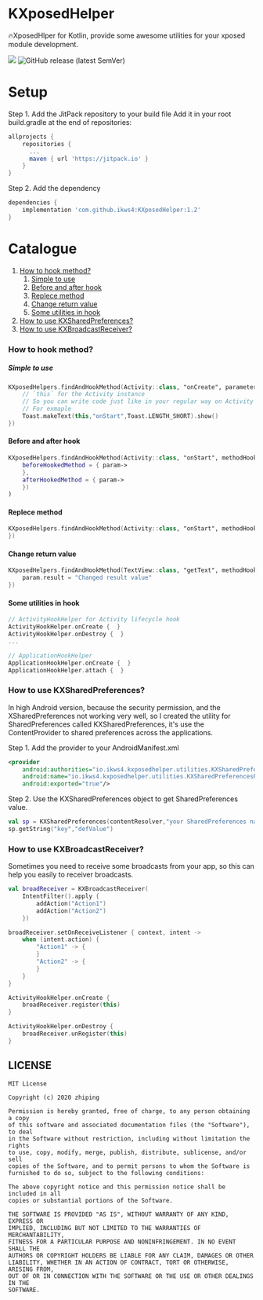 # KXposedHelper
🔥XposedHlper for Kotlin, provide some awesome utilities for your xposed module development.

[![](https://jitpack.io/v/ikws4/KXposedHelper.svg)](https://jitpack.io/#ikws4/KXposedHelper)
![GitHub release (latest SemVer)](https://img.shields.io/github/v/release/ikws4/KXposedHelper)

# Setup
Step 1. Add the JitPack repository to your build file
Add it in your root build.gradle at the end of repositories:
```gradle
allprojects {
    repositories {
      ...
      maven { url 'https://jitpack.io' }
    }
}
```
Step 2. Add the dependency
```gradle
dependencies {
    implementation 'com.github.ikws4:KXposedHelper:1.2'
}
```

# Catalogue
1. [How to hook method?](#How-to-hook-method?)
    1. [Simple to use](#Simple-to-use)
    2. [Before and after hook](#Before-and-after-hook)
    3. [Replece method](#Replece-method)
    4. [Change return value](#Change-return-value)
    5. [Some utilities in hook](#Some-utilities-in-hook)
2. [How to use KXSharedPreferences?](#How-to-use-KXSharedPreferences?)
3. [How to use KXBroadcastReceiver?](#How-to-use-KXBroadcastReceiver?)

### How to hook method?

##### Simple to use
```kotlin
KXposedHelpers.findAndHookMethod(Activity::class, "onCreate", parameterTypes = arrayOf(Bundle::class), methodHook = MethodHook{param->
    // `this` for the Activity instance
    // So you can write code just like in your regular way on Activity
    // For exmaple
    Toast.makeText(this,"onStart",Toast.LENGTH_SHORT).show()
})
```

#### Before and after hook
```kotlin
KXposedHelpers.findAndHookMethod(Activity::class, "onStart", methodHook = MethodHook(
    beforeHookedMethod = { param->
    },
    afterHookedMethod = { param->
    })
)
```

#### Replece method
```kotlin
KXposedHelpers.findAndHookMethod(Activity::class, "onStart", methodHook = MethodReplecement{param->
})
```

#### Change return value
```kotlin
KXposedHelpers.findAndHookMethod(TextView::class, "getText", methodHook = MethodHook{param->
    param.result = "Changed result value"
})
```

#### Some utilities in hook
```kotlin
// ActivityHookHelper for Activity lifecycle hook
ActivityHookHelper.onCreate {  }
ActivityHookHelper.onDestroy {  }
...

// ApplicationHookHelper
ApplicationHookHelper.onCreate {  }
ApplicationHookHelper.attach {  }
```

### How to use KXSharedPreferences?
In high Android version, because the security permission, and the  XSharedPreferences not working very well, so I created the utility for SharedPreferences called KXSharedPreferences, it's use the ContentProvider to shared preferences across the applications.

Step 1. Add the provider to your AndroidManifest.xml
```xml
<provider
    android:authorities="io.ikws4.kxposedhelper.utilities.KXSharedPreferencesProvider"
    android:name="io.ikws4.kxposedhelper.utilities.KXSharedPreferencesProvider"
    android:exported="true"/>
```

Step 2. Use the KXSharedPreferences object to get SharedPreferences value.
```kotlin
val sp = KXSharedPreferences(contentResolver,"your SharedPreferences name")
sp.getString("key","defValue")
```

### How to use KXBroadcastReceiver?
Sometimes you need to receive some broadcasts from your app, so this can help you easily to receiver broadcasts.

```kotlin
val broadReceiver = KXBroadcastReceiver(
    IntentFilter().apply {
        addAction("Action1")
        addAction("Action2")
    })

broadReceiver.setOnReceiveListener { context, intent ->
    when (intent.action) {
        "Action1" -> {
        }
        "Action2" -> {
        }
    }
}

ActivityHookHelper.onCreate {
    broadReceiver.register(this)
}

ActivityHookHelper.onDestroy {
    broadReceiver.unRegister(this)
}
```

## LICENSE
```
MIT License

Copyright (c) 2020 zhiping

Permission is hereby granted, free of charge, to any person obtaining a copy
of this software and associated documentation files (the "Software"), to deal
in the Software without restriction, including without limitation the rights
to use, copy, modify, merge, publish, distribute, sublicense, and/or sell
copies of the Software, and to permit persons to whom the Software is
furnished to do so, subject to the following conditions:

The above copyright notice and this permission notice shall be included in all
copies or substantial portions of the Software.

THE SOFTWARE IS PROVIDED "AS IS", WITHOUT WARRANTY OF ANY KIND, EXPRESS OR
IMPLIED, INCLUDING BUT NOT LIMITED TO THE WARRANTIES OF MERCHANTABILITY,
FITNESS FOR A PARTICULAR PURPOSE AND NONINFRINGEMENT. IN NO EVENT SHALL THE
AUTHORS OR COPYRIGHT HOLDERS BE LIABLE FOR ANY CLAIM, DAMAGES OR OTHER
LIABILITY, WHETHER IN AN ACTION OF CONTRACT, TORT OR OTHERWISE, ARISING FROM,
OUT OF OR IN CONNECTION WITH THE SOFTWARE OR THE USE OR OTHER DEALINGS IN THE
SOFTWARE.
```
